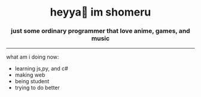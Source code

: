 <h1 align="center">heyya👋 im shomeru</h1>
<h3 align="center">just some ordinary programmer that love anime, games, and music</h3>
<hr>

what am i doing now:

- learning js,py, and c#
- making web
- being student
- trying to do better
